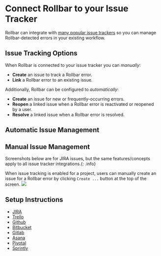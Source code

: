 # Connect Rollbar to your Issue Tracker

Rollbar can integrate with [many popular issue trackers](/docs/tools/#issue-tracking) so you can manage Rollbar-detected errors in your existing workflow.

## Issue Tracking Options

When Rollbar is connected to your issue tracker you can _manually_:

* **Create** an issue to track a Rollbar error.
* **Link** a Rollbar error to an existing issue.

Additionally, Rollbar can be configured to _automatically_:

* **Create** an issue for new or frequently-occurring errors.
* **Reopen** a linked issue when a Rollbar error is reactivated or reopened by a user.
* **Resolve** a linked issue when a Rollbar error is resolved.

## Automatic Issue Management

## Manual Issue Management

Screenshots below are for JIRA issues, but the same features/concepts apply to all issue tracker integrations.{: .info}

When issue tracking is enabled for a project, users can manually create an issue for a Rollbar error by clicking `Create ...` button at the top of the screen.
![](/images/guides/issue-tracking/create-issue.png)

## Setup Instructions
* [JIRA](/docs/jira/)
* [Trello](/docs/trello/)
* [Github](/docs/github/#github-issues)
* [Bitbucket](/docs/bitbucket/#creating-bitbucket-issues-from-a-rollbar-project)
* [Gitlab](/docs/gitlab/#creating-gitlab-issues-from-a-rollbar-project)
* [Asana](/docs/asana)
* [Pivotal](/docs/pivotal)
* [Sprintly](/docs/sprintly)
